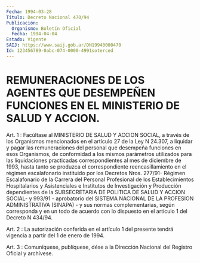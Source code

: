 ```yaml
---
Fecha: 1994-03-28
Título: Decreto Nacional 470/94
Publicación:
  Organismo: Boletín Oficial
  Fecha: 1994-04-04
Estado: Vigente
SAIJ: https://www.saij.gob.ar/DN19940000470
Id: 123456789-0abc-074-0000-4991soterced
---
```

# REMUNERACIONES DE LOS AGENTES QUE DESEMPEÑEN FUNCIONES EN EL MINISTERIO DE SALUD Y ACCION.

<a id="1"></a>
Art.  1  : Facúltase al MINISTERIO DE SALUD Y ACCION SOCIAL, a través de los Organismos  mencionados en el artículo 27 de la Ley N 24.307, a liquidar y pagar  las  remuneraciones  del  personal  que desempeña  funciones  en  esos  Organismos,  de  conformidad  a los mismos  parámetros  utilizados  para  las liquidaciones practicadas correspondientes  al  mes  de diciembre de  1993,  hasta  tanto  se produzca  el  correspondiente    reencasillamiento  en  el  régimen escalafonario  instituido por los Decretos  Nros.  277/91-  Régimen Escalafonario  de  la  Carrera  del  Personal  Profesional  de  los Establecimientos  Hospitalarios  y  Asistenciales  e  Institutos de Investigación  y  Producción  dependientes  de la SUBSECRETARIA  DE POLITICA  DE  SALUD  Y  ACCION SOCIAL- y 993/91 -  aprobatorio  del SISTEMA NACIONAL DE LA PROFESION  ADMINISTRATIVA  (SINAPA)  - y sus normas  complementarias,  según corresponda y en un todo de acuerdo con lo dispuesto en el artículo 1 del Decreto N 434/94.

<a id="2"></a>
Art.  2  :  La  autorización  conferida  en  el artículo 1 del presente  tendrá  vigencia  a  partir  del  1  de  enero  de  1994.

<a id="3"></a>
Art. 3 : Comuníquese, publíquese, dése a la Dirección Nacional del Registro Oficial y archívese.